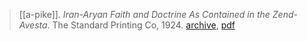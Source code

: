 > [[a-pike]]. *Iran-Aryan Faith and Doctrine As Contained in the Zend-Avesta*. The Standard Printing Co, 1924. [archive](https://archive.org/details/iranoaryanfaithd00pike/page/n9/mode/2up), [pdf](a/a-pike1874.pdf)